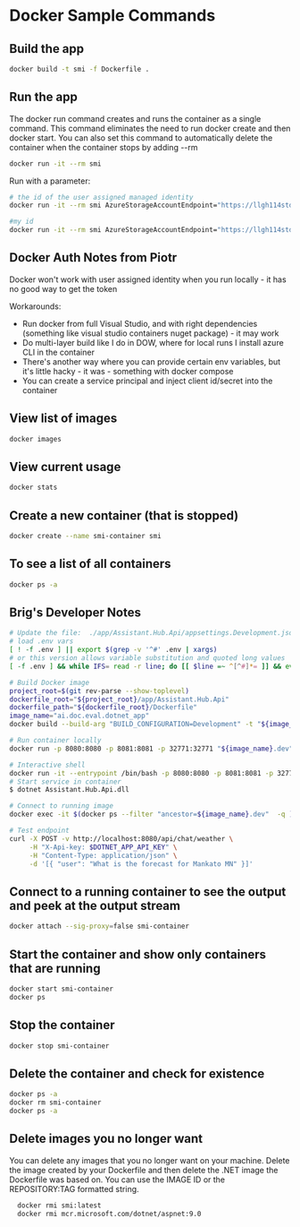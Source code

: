 # Docker Sample Commands

## Build the app

``` bash
docker build -t smi -f Dockerfile .
```

## Run the app

The docker run command creates and runs the container as a single command. This command eliminates the need to run docker create and then docker start. You can also set this command to automatically delete the container when the container stops by adding --rm

``` bash
docker run -it --rm smi
```

Run with a parameter:

``` bash
# the id of the user assigned managed identity
docker run -it --rm smi AzureStorageAccountEndpoint="https://llgh114stdev.blob.core.windows.net/" UseManagedIdentityResourceAccess="true" UserAssignedManagedIdentityClientId="c601bb86-0b2d-4c20-88af-453d99175c48"

#my id
docker run -it --rm smi AzureStorageAccountEndpoint="https://llgh114stdev.blob.core.windows.net/" UseManagedIdentityResourceAccess="false" UserAssignedManagedIdentityClientId="af35198e-8dc7-4a2e-a41e-b2ba79bebd51"
```

## Docker Auth Notes from Piotr

Docker won't work with user assigned identity when you run locally - it has no good way to get the token

Workarounds:

- Run docker from full Visual Studio, and with right dependencies (something like visual studio containers nuget package) - it may work
- Do multi-layer build like I do in DOW, where for local runs I install azure CLI in the container
- There's another way where you can provide certain env variables, but it's little hacky - it was - something with docker compose
- You can create a service principal and inject client id/secret into the container

## View list of images

``` bash
docker images 
```

## View current usage

``` bash
docker stats
```

## Create a new container (that is stopped)

``` bash
docker create --name smi-container smi
```

## To see a list of all containers

``` bash
docker ps -a
```

## Brig's Developer Notes

``` bash
# Update the file:  ./app/Assistant.Hub.Api/appsettings.Development.json
# load .env vars
[ ! -f .env ] || export $(grep -v '^#' .env | xargs)
# or this version allows variable substitution and quoted long values
[ -f .env ] && while IFS= read -r line; do [[ $line =~ ^[^#]*= ]] && eval "export $line"; done < .env

# Build Docker image
project_root=$(git rev-parse --show-toplevel)
dockerfile_root="${project_root}/app/Assistant.Hub.Api"
dockerfile_path="${dockerfile_root}/Dockerfile"
image_name="ai.doc.eval.dotnet_app"
docker build --build-arg "BUILD_CONFIGURATION=Development" -t "${image_name}.dev" -f "${dockerfile_path}" "${dockerfile_root}"

# Run container locally
docker run -p 8080:8080 -p 8081:8081 -p 32771:32771 "${image_name}.dev"

# Interactive shell
docker run -it --entrypoint /bin/bash -p 8080:8080 -p 8081:8081 -p 32771:32771 "${image_name}.dev"
# Start service in container
$ dotnet Assistant.Hub.Api.dll

# Connect to running image
docker exec -it $(docker ps --filter "ancestor=${image_name}.dev"  -q ) /bin/bash

# Test endpoint
curl -X POST -v http://localhost:8080/api/chat/weather \
     -H "X-Api-key: $DOTNET_APP_API_KEY" \
     -H "Content-Type: application/json" \
     -d '[{ "user": "What is the forecast for Mankato MN" }]'
```

## Connect to a running container to see the output and peek at the output stream

``` bash
docker attach --sig-proxy=false smi-container
```

## Start the container and show only containers that are running

``` bash
docker start smi-container
docker ps
```

## Stop the container

``` bash
docker stop smi-container
```

## Delete the container and check for existence

``` bash
docker ps -a
docker rm smi-container
docker ps -a
```

## Delete images you no longer want

 You can delete any images that you no longer want on your machine.  Delete the image created by your Dockerfile and then delete the .NET image the Dockerfile was based on. You can use the IMAGE ID or the REPOSITORY:TAG formatted string.

``` bash
  docker rmi smi:latest
  docker rmi mcr.microsoft.com/dotnet/aspnet:9.0
```
